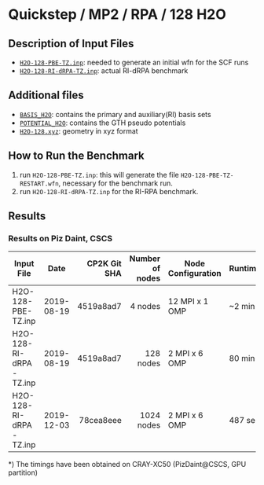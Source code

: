 # Quickstep / MP2 / RPA / 128 H2O

## Description of Input Files

- [`H2O-128-PBE-TZ.inp`](H2O-128-PBE-TZ.inp):
  needed to generate an initial wfn for the SCF runs
- [`H2O-128-RI-dRPA-TZ.inp`](H2O-128-RI-dRPA-TZ.inp): actual RI-dRPA benchmark

## Additional files

- [`BASIS_H2O`](BASIS_H2O): contains the primary and auxiliary(RI) basis sets
- [`POTENTIAL_H2O`](POTENTIAL_H2O): contains the GTH pseudo potentials
- [`H2O-128.xyz`](H2O-128.xyz): geometry in xyz format

## How to Run the Benchmark

1. run `H2O-128-PBE-TZ.inp`: this will generate the file `H2O-128-PBE-TZ-RESTART.wfn`,
   necessary for the benchmark run.
1. run `H2O-128-RI-dRPA-TZ.inp` for the RI-RPA benchmark.

## Results

### Results on Piz Daint, CSCS

<!-- markdownlint-disable MD013 -->

| Input File             | Date       | CP2K Git SHA | Number of nodes | Node Configuration | Runtime |
| ---------------------- | ---------- | -----------: | --------------: | ------------------ | ------- |
| H2O-128-PBE-TZ.inp     | 2019-08-19 |    4519a8ad7 |         4 nodes | 12 MPI x 1 OMP     | ~2 min  |
| H2O-128-RI-dRPA-TZ.inp | 2019-08-19 |    4519a8ad7 |       128 nodes | 2 MPI x 6 OMP      | 80 min  |
| H2O-128-RI-dRPA-TZ.inp | 2019-12-03 |    78cea8eee |      1024 nodes | 2 MPI x 6 OMP      | 487 sec |

<!-- markdownlint-enable MD013 -->

\*) The timings have been obtained on CRAY-XC50 (PizDaint@CSCS, GPU partition)
